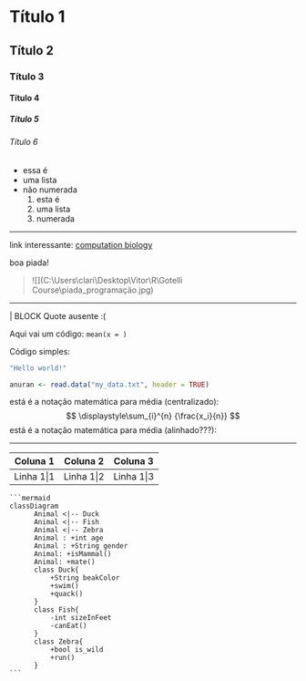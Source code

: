# Título 1

## Título 2

### Título 3

#### Título 4

##### Título 5

###### Título 6

- essa é
- uma lista
- não numerada
  1.  esta é
  2. uma lista
  3. numerada

-------------------------------------------------------------

link interessante: [computation biology](https://ngotelli.github.io/Bio381Vids/)

boa piada!

> ![](C:\Users\clari\Desktop\Vitor\R\Gotelli Course\piada_programação.jpg)

---

|	BLOCK Quote ausente :(

Aqui vai um código: `mean(x = )`

Código simples:

```R
"Hello world!"
```

```R
anuran <- read.data("my_data.txt", header = TRUE)
```

está é a notação matemática para média (centralizado):  
$$
\displaystyle\sum_{i}^{n} {\frac{x_i}{n}}
$$
está é a notação matemática para média (alinhado???): 



------------------------

| Coluna 1   | Coluna 2   | Coluna 3   |
| ---------- | ---------- | ---------- |
| Linha 1\|1 | Linha 1\|2 | Linha 1\|3 |

~~~gfm
```mermaid
classDiagram
      Animal <|-- Duck
      Animal <|-- Fish
      Animal <|-- Zebra
      Animal : +int age
      Animal : +String gender
      Animal: +isMammal()
      Animal: +mate()
      class Duck{
          +String beakColor
          +swim()
          +quack()
      }
      class Fish{
          -int sizeInFeet
          -canEat()
      }
      class Zebra{
          +bool is_wild
          +run()
      }
```
~~~









